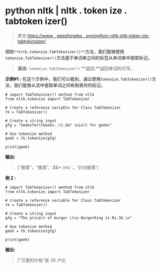 # python nltk | nltk . token ize . tabtoken izer()

> 原文:[https://www . geesforgeks . org/python-nltk-nltk-token ize-tabtokingizer/](https://www.geeksforgeeks.org/python-nltk-nltk-tokenize-tabtokenizer/)

借助`**nltk.tokenize.TabTokenizer()**`方法，我们能够使用`tokenize.TabTokenizer()`方法基于单词串之间的标签从单词串中提取标记。

> **语法:** `tokenize.TabTokenizer()`
> **返回:**返回单词的代币。

**示例#1 :**
在这个示例中，我们可以看到，通过使用`tokenize.TabTokenizer()`方法，我们能够从流中提取单词之间有制表符的标记。

```
# import TabTokenizer() method from nltk
from nltk.tokenize import TabTokenizer

# Create a reference variable for Class TabTokenizer
tk = TabTokenizer()

# Create a string input
gfg = "Geeksfor\tGeeks..\t.$&* \nis\t for geeks"

# Use tokenize method
geek = tk.tokenize(gfg)

print(geek)
```

**输出:**

> [“极客”，“极客”, '.$&* \nis '，'针对极客']

**例 2 :**

```
# import TabTokenizer() method from nltk
from nltk.tokenize import TabTokenizer

# Create a reference variable for Class TabTokenizer
tk = TabTokenizer()

# Create a string input
gfg = "The price\t of burger \tin BurgerKing is Rs.36.\n"

# Use tokenize method
geek = tk.tokenize(gfg)

print(geek)
```

**输出:**

> [“汉堡的价格”是 36 卢比